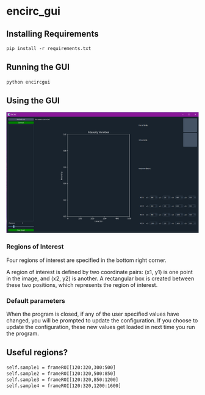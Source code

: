 # encirc_gui

## Installing Requirements
```
pip install -r requirements.txt
```

## Running the GUI
```
python encircgui
```

## Using the GUI
![alt text](/images/encirc_gui_screenshot.PNG)

### Regions of Interest
Four regions of interest are specified in the bottom right corner.

A region of interest is defined by two coordinate pairs: (x1, y1) is one point in the image, and (x2, y2) is another. A rectangular box is created between these two positions, which represents the region of interest.

### Default parameters

When the program is closed, if any of the user specified values have changed, you will be prompted to update the configuration. If you choose to update the configuration, these new values get loaded in next time you run the program.

## Useful regions?
```
self.sample1 = frameROI[120:320,300:500]
self.sample2 = frameROI[120:320,500:850]
self.sample3 = frameROI[120:320,850:1200]
self.sample4 = frameROI[120:320,1200:1600]
```